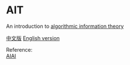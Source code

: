 # AIT


An introduction to [algorithmic information theory](https://en.wikipedia.org/wiki/Algorithmic_information_theory)


[中文版](https://github.com/FuRuF-11/AIT/blob/main/CN/chapter1/kolmogorov-complexity.md)
[English version]()


Reference:  
[AIAI](https://www.edx.org/learn/artificial-intelligence/imt-understanding-artificial-intelligence-through-algorithmic-information-theory)
